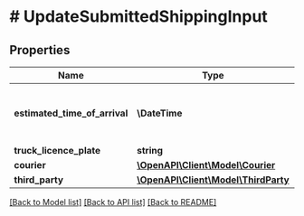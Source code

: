 # # UpdateSubmittedShippingInput

## Properties

Name | Type | Description | Notes
------------ | ------------- | ------------- | -------------
**estimated_time_of_arrival** | **\DateTime** | The estimated date and time of Advance Ship Notice arrival in the warehouse. Provided in [ISO 8601 format](link: https://en.wikipedia.org/wiki/ISO_8601). | [optional]
**truck_licence_plate** | **string** | Vehicle licence plate number. | [optional]
**courier** | [**\OpenAPI\Client\Model\Courier**](Courier.md) |  | [optional]
**third_party** | [**\OpenAPI\Client\Model\ThirdParty**](ThirdParty.md) |  | [optional]

[[Back to Model list]](../../README.md#models) [[Back to API list]](../../README.md#endpoints) [[Back to README]](../../README.md)
